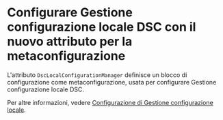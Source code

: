 # Configurare Gestione configurazione locale DSC con il nuovo attributo per la metaconfigurazione

L'attributo `DscLocalConfigurationManager` definisce un blocco di configurazione come metaconfigurazione, usata per configurare Gestione configurazione locale DSC. 

Per altre informazioni, vedere [Configurazione di Gestione configurazione locale](https://msdn.microsoft.com/powershell/dsc/metaconfig).

<!--HONumber=Aug16_HO3-->


